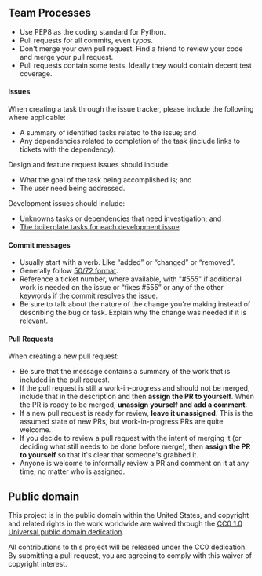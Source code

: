 ## Team Processes

* Use PEP8 as the coding standard for Python.
* Pull requests for all commits, even typos.
* Don't merge your own pull request. Find a friend to review your code and merge your pull request.
* Pull requests contain some tests. Ideally they would contain decent test coverage.

#### Issues

When creating a task through the issue tracker, please include the following where applicable: 

* A summary of identified tasks related to the issue; and
* Any dependencies related to completion of the task (include links to tickets with the dependency).

Design and feature request issues should include:
* What the goal of the task being accomplished is; and
* The user need being addressed.

Development issues should include:
* Unknowns tasks or dependencies that need investigation; and
* [The boilerplate tasks for each development issue](https://gist.github.com/theresaanna/86be7e29214a7f31ab73).

#### Commit messages

- Usually start with a verb. Like “added” or “changed” or “removed”.
- Generally follow [50/72 format](http://stackoverflow.com/questions/2290016/git-commit-messages-50-72-formatting).
- Reference a ticket number, where available, with "#555" if additional work is needed on the issue or “fixes #555” or any of the other [keywords](https://help.github.com/articles/closing-issues-via-commit-messages/) if the commit resolves the issue.
- Be sure to talk about the nature of the change you're making instead of describing the bug or task. Explain why the change was needed if it is relevant.


#### Pull Requests

When creating a new pull request:

* Be sure that the message contains a summary of the work that is included in the pull request.
* If the pull request is still a work-in-progress and should not be merged, include that in the description and then **assign the PR to yourself**. When the PR is ready to be merged, **unassign yourself and add a comment**.
* If a new pull request is ready for review, **leave it unassigned**. This is the assumed state of new PRs, but work-in-progress PRs are quite welcome.
* If you decide to review a pull request with the intent of merging it (or deciding what still needs to be done before merge), then **assign the PR to yourself** so that it's clear that someone's grabbed it.
* Anyone is welcome to informally review a PR and comment on it at any time, no matter who is assigned.



## Public domain

This project is in the public domain within the United States, and
copyright and related rights in the work worldwide are waived through
the [CC0 1.0 Universal public domain dedication](https://creativecommons.org/publicdomain/zero/1.0/).

All contributions to this project will be released under the CC0
dedication. By submitting a pull request, you are agreeing to comply
with this waiver of copyright interest.
